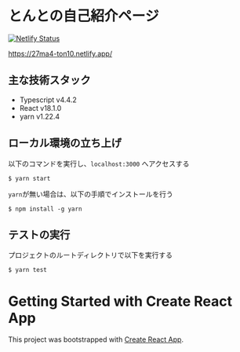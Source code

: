 # とんとの自己紹介ページ

[![Netlify Status](https://api.netlify.com/api/v1/badges/3e1340f8-985f-441e-9174-a6e009c79d78/deploy-status)](https://app.netlify.com/sites/27ma4-ton10/deploys)

https://27ma4-ton10.netlify.app/

## 主な技術スタック

* Typescript v4.4.2
* React v18.1.0
* yarn v1.22.4

## ローカル環境の立ち上げ

以下のコマンドを実行し、`localhost:3000` へアクセスする

```
$ yarn start
```

`yarn`が無い場合は、以下の手順でインストールを行う

```
$ npm install -g yarn
```

## テストの実行

プロジェクトのルートディレクトリで以下を実行する

```
$ yarn test
```

# Getting Started with Create React App

This project was bootstrapped with [Create React App](https://github.com/facebook/create-react-app).
